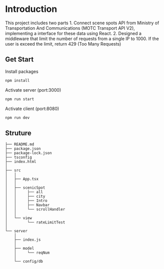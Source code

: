 
# Introduction

This project includes two parts
1. 
	Connect scene spots API from Ministry of Transportation And Communications (MOTC Transport API V2), implementing a interface for these data using React.
2.
	Designed a middleware that limit the number of requests from a single IP to 1000. If the user is exceed the limit, return 429 (Too Many Requests)
 
## Get Start

Install packages

```sh
npm install
```

Activate server (port:3000)

```sh
npm run start
```
Activate client (port:8080)

```sh
npm run dev
```

## Struture

```
├── README.md                            
├── package.json 
├── package-lock.json
├── tsconfig
├── index.html
│
├── src
│   │
│   ├── App.tsx
│   │
│   ├── scenicSpot
│   │     ├── all
│   │     ├── city
│   │     ├── Intro
│   │     ├── Navbar	
│   │     └── scrollHandler
│   │
│   └── view
│         └── rateLimitTest
│
└── server
    │
    ├── index.js
    │
    ├── model
    │     └── reqNum
    │
    └── config/db
 



